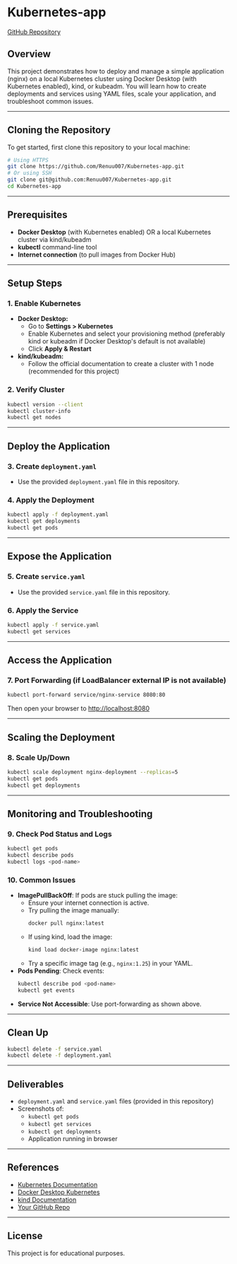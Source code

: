 # Kubernetes-app

[GitHub Repository](https://github.com/Renuu007/Kubernetes-app)

## Overview
This project demonstrates how to deploy and manage a simple application (nginx) on a local Kubernetes cluster using Docker Desktop (with Kubernetes enabled), kind, or kubeadm. You will learn how to create deployments and services using YAML files, scale your application, and troubleshoot common issues.

---

## Cloning the Repository
To get started, first clone this repository to your local machine:
```sh
# Using HTTPS
git clone https://github.com/Renuu007/Kubernetes-app.git
# Or using SSH
git clone git@github.com:Renuu007/Kubernetes-app.git
cd Kubernetes-app
```

---

## Prerequisites
- **Docker Desktop** (with Kubernetes enabled) OR a local Kubernetes cluster via kind/kubeadm
- **kubectl** command-line tool
- **Internet connection** (to pull images from Docker Hub)

---

## Setup Steps

### 1. Enable Kubernetes
- **Docker Desktop:**
  - Go to **Settings > Kubernetes**
  - Enable Kubernetes and select your provisioning method (preferably kind or kubeadm if Docker Desktop's default is not available)
  - Click **Apply & Restart**
- **kind/kubeadm:**
  - Follow the official documentation to create a cluster with 1 node (recommended for this project)

### 2. Verify Cluster
```sh
kubectl version --client
kubectl cluster-info
kubectl get nodes
```

---

## Deploy the Application

### 3. Create `deployment.yaml`
- Use the provided `deployment.yaml` file in this repository.

### 4. Apply the Deployment
```sh
kubectl apply -f deployment.yaml
kubectl get deployments
kubectl get pods
```

---

## Expose the Application

### 5. Create `service.yaml`
- Use the provided `service.yaml` file in this repository.

### 6. Apply the Service
```sh
kubectl apply -f service.yaml
kubectl get services
```

---

## Access the Application

### 7. Port Forwarding (if LoadBalancer external IP is not available)
```sh
kubectl port-forward service/nginx-service 8080:80
```
Then open your browser to [http://localhost:8080](http://localhost:8080)

---

## Scaling the Deployment

### 8. Scale Up/Down
```sh
kubectl scale deployment nginx-deployment --replicas=5
kubectl get pods
kubectl get deployments
```

---

## Monitoring and Troubleshooting

### 9. Check Pod Status and Logs
```sh
kubectl get pods
kubectl describe pods
kubectl logs <pod-name>
```

### 10. Common Issues
- **ImagePullBackOff**: If pods are stuck pulling the image:
  - Ensure your internet connection is active.
  - Try pulling the image manually:
    ```sh
    docker pull nginx:latest
    ```
  - If using kind, load the image:
    ```sh
    kind load docker-image nginx:latest
    ```
  - Try a specific image tag (e.g., `nginx:1.25`) in your YAML.
- **Pods Pending**: Check events:
  ```sh
  kubectl describe pod <pod-name>
  kubectl get events
  ```
- **Service Not Accessible**: Use port-forwarding as shown above.

---

## Clean Up
```sh
kubectl delete -f service.yaml
kubectl delete -f deployment.yaml
```

---

## Deliverables
- `deployment.yaml` and `service.yaml` files (provided in this repository)
- Screenshots of:
  - `kubectl get pods`
  - `kubectl get services`
  - `kubectl get deployments`
  - Application running in browser

---

## References
- [Kubernetes Documentation](https://kubernetes.io/docs/)
- [Docker Desktop Kubernetes](https://docs.docker.com/desktop/kubernetes/)
- [kind Documentation](https://kind.sigs.k8s.io/)
- [Your GitHub Repo](https://github.com/Renuu007/Kubernetes-app)

---

## License
This project is for educational purposes.
